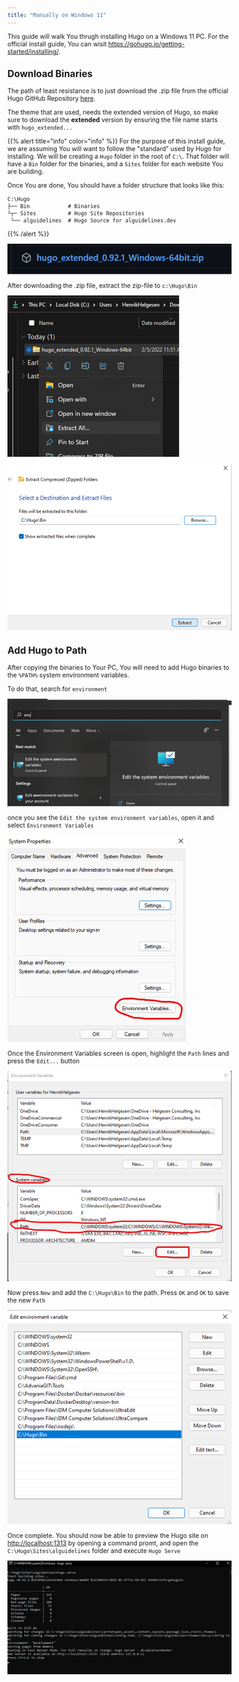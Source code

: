 ```yaml
---
title: "Manually on Windows 11"
---
```


This guide will walk You thrugh installing Hugo on a Windows 11 PC. For the official install guide, You can wisit <https://gohugo.io/getting-started/installing/>.

## Download Binaries

The path of least resistance is to just download the .zip file from the official Hugo GitHub Repository [here](https://github.com/gohugoio/hugo/releases).

The theme that are used, needs the extended version of Hugo, so make sure to download the **extended** version by ensuring the file name starts with `hugo_extended...`

{{% alert title="info" color="info" %}}
For the purpose of this install guide, we are assuming You will want to follow the "standard" used by Hugo for installing. We will be creating a `Hugo` folder in the root of `C:\`. That folder will have a `Bin` folder for the binaries, and a `Sites` folder for each website You are building.

Once You are done, You should have a folder structure that looks like this:

```text
C:\Hugo
├── Bin            # Binaries
└┬─ Sites          # Hugo Site Repositories
 └── alguidelines  # Hugo Source for alguidelines.dev
```

{{% /alert %}}

![image](SelectExtended.png)

After downloading the .zip file, extract the zip-file to `c:\Hugo\Bin`

![image](Extract.png)

![image](ExtractToBin.png)

## Add Hugo to Path

After copying the binaries to Your PC, You will need to add Hugo binaries to the `%PATH%` system environment variables.

To do that, search for `environment`

![image](SearchForEnv.png)

once you see the `Edit the system environment variables`, open it and select `Environment Variables`

![image](SystemProperties.png)

Once the Environment Variables screen is open, highlight the `Path` lines and press the `Edit...` button

![image](EnvironmentVariables.png)

Now press `New` and add the `C:\Hugo\Bin` to the path. Press `OK` and `OK` to save the new `Path`

![image](EnvironmentVariablesPath.png)

Once complete. You should now be able to preview the Hugo site on <http://localhost:1313> by opening a command promt, and open the `C:\Hugo\Sites\alguidelines` folder and execute `Hugo Serve`

![image](HugoServe.png)